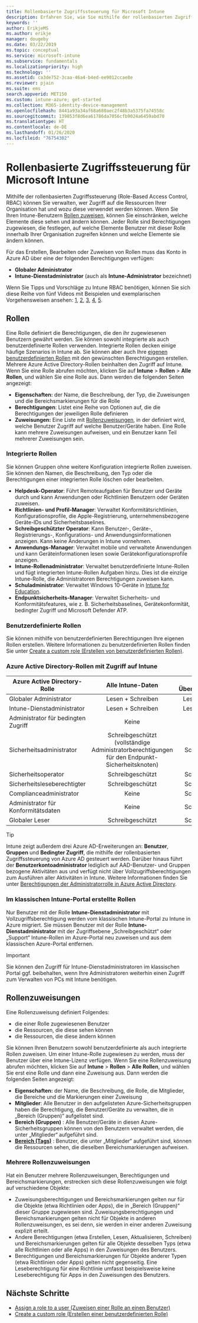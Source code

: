 ```yaml
---
title: Rollenbasierte Zugriffssteuerung für Microsoft Intune
description: Erfahren Sie, wie Sie mithilfe der rollenbasierten Zugriffssteuerung (Role-Based Access Control, RBAC) steuern können, wer in Microsoft Intune Aktionen ausführen und Änderungen vornehmen kann.
keywords: ''
author: ErikjeMS
ms.author: erikje
manager: dougeby
ms.date: 03/22/2019
ms.topic: conceptual
ms.service: microsoft-intune
ms.subservice: fundamentals
ms.localizationpriority: high
ms.technology: ''
ms.assetid: ca3de752-3caa-46a4-b4ed-ee9012ccae8e
ms.reviewer: pjain
ms.suite: ems
search.appverid: MET150
ms.custom: intune-azure; get-started
ms.collection: M365-identity-device-management
ms.openlocfilehash: 8441a93a34af68a680aec2f48b3a5375fa74558c
ms.sourcegitcommit: 139853f8d6ea61786da7056cfb9024a6459abd70
ms.translationtype: HT
ms.contentlocale: de-DE
ms.lasthandoff: 01/26/2020
ms.locfileid: "76754302"
---
```

# <a name="role-based-access-control-rbac-with-microsoft-intune"></a>Rollenbasierte Zugriffssteuerung für Microsoft Intune

Mithilfe der rollenbasierten Zugriffssteuerung (Role-Based Access Control, RBAC) können Sie verwalten, wer Zugriff auf die Ressourcen Ihrer Organisation hat und wozu diese verwendet werden können.  Wenn Sie Ihren Intune-Benutzern [Rollen zuweisen](assign-role.md), können Sie einschränken, welche Elemente diese sehen und ändern können. Jeder Rolle sind Berechtigungen zugewiesen, die festlegen, auf welche Elemente Benutzer mit dieser Rolle innerhalb Ihrer Organisation zugreifen können und welche Elemente sie ändern können.

Für das Erstellen, Bearbeiten oder Zuweisen von Rollen muss das Konto in Azure AD über eine der folgenden Berechtigungen verfügen:
- **Globaler Administrator**
- **Intune-Dienstadministrator** (auch als **Intune-Administrator** bezeichnet)

Wenn Sie Tipps und Vorschläge zu Intune RBAC benötigen, können Sie sich diese Reihe von fünf Videos mit Beispielen und exemplarischen Vorgehensweisen ansehen: [1](https://www.youtube.com/watch?v=5deXLMLcnKY), [2](https://www.youtube.com/watch?v=38dnMBLuxbQ), [3](https://www.youtube.com/watch?v=6vqg9cAkMbY), [4](https://www.youtube.com/watch?v=5yOLajFFMHE), [5](https://www.youtube.com/watch?v=P5DDvsSF4Wk).

## <a name="roles"></a>Rollen
Eine Rolle definiert die Berechtigungen, die den ihr zugewiesenen Benutzern gewährt werden.
Sie können sowohl integrierte als auch benutzerdefinierte Rollen verwenden. Integrierte Rollen decken einige häufige Szenarios in Intune ab. Sie können aber auch Ihre [eigenen benutzerdefinierten Rollen](create-custom-role.md) mit den gewünschten Berechtigungen erstellen. Mehrere Azure Active Directory-Rollen beinhalten den Zugriff auf Intune.
Wenn Sie eine Rolle abrufen möchten, klicken Sie auf **Intune** > **Rollen** > **Alle Rollen**, und wählen Sie eine Rolle aus. Dann werden die folgenden Seiten angezeigt:

- **Eigenschaften:** der Name, die Beschreibung, der Typ, die Zuweisungen und die Bereichsmarkierungen für die Rolle 
- **Berechtigungen**: Listet eine Reihe von Optionen auf, die die Berechtigungen der jeweiligen Rolle definieren
- **Zuweisungen:** Eine Liste mit [Rollenzuweisungen]( assign-role.md), in der definiert wird, welche Benutzer Zugriff auf welche Benutzer/Geräte haben. Eine Rolle kann mehrere Zuweisungen aufweisen, und ein Benutzer kann Teil mehrerer Zuweisungen sein.

### <a name="built-in-roles"></a>Integrierte Rollen
Sie können Gruppen ohne weitere Konfiguration integrierte Rollen zuweisen. Sie können den Namen, die Beschreibung, den Typ oder die Berechtigungen einer integrierten Rolle löschen oder bearbeiten.

- **Helpdesk-Operator**: Führt Remoteaufgaben für Benutzer und Geräte durch und kann Anwendungen oder Richtlinien Benutzern oder Geräten zuweisen.
- **Richtlinien- und Profil-Manager**: Verwaltet Konformitätsrichtlinien, Konfigurationsprofile, die Apple-Registrierung, unternehmensbezogene Geräte-IDs und Sicherheitsbaselines.
- **Schreibgeschützter Operator**: Kann Benutzer-, Geräte-, Registrierungs-, Konfigurations- und Anwendungsinformationen anzeigen. Kann keine Änderungen in Intune vornehmen.
- **Anwendungs-Manager**: Verwaltet mobile und verwaltete Anwendungen und kann Geräteinformationen lesen sowie Gerätekonfigurationsprofile anzeigen.
- **Intune-Rollenadministrator**: Verwaltet benutzerdefinierte Intune-Rollen und fügt integrierten Intune-Rollen Aufgaben hinzu. Dies ist die einzige Intune-Rolle, die Administratoren Berechtigungen zuweisen kann.
- **Schuladministrator**: Verwaltet Windows 10-Geräte in [Intune for Education](../introduction-intune-education.md).
- **Endpunktsicherheits-Manager**: Verwaltet Sicherheits- und Konformitätsfeatures, wie z. B. Sicherheitsbaselines, Gerätekonformität, bedingter Zugriff und Microsoft Defender ATP.

### <a name="custom-roles"></a>Benutzerdefinierte Rollen
Sie können mithilfe von benutzerdefinierten Berechtigungen Ihre eigenen Rollen erstellen. Weitere Informationen zu benutzerdefinierten Rollen finden Sie unter [Create a custom role (Erstellen von benutzerdefinierten Rollen)](create-custom-role.md).

### <a name="azure-active-directory-roles-with-intune-access"></a>Azure Active Directory-Rollen mit Zugriff auf Intune
| Azure Active Directory-Rolle | Alle Intune-Daten | Intune-Überwachungsdaten |
| --- | :---: | :---: |
| Globaler Administrator | Lesen + Schreiben | Lesen + Schreiben |
| Intune-Dienstadministrator | Lesen + Schreiben | Lesen + Schreiben |
| Administrator für bedingten Zugriff | Keine | Keine |
| Sicherheitsadministrator | Schreibgeschützt (vollständige Administratorberechtigungen für den Endpunkt-Sicherheitsknoten) | Schreibgeschützt |
| Sicherheitsoperator | Schreibgeschützt | Schreibgeschützt |
| Sicherheitsleseberechtigter | Schreibgeschützt | Schreibgeschützt |
| Complianceadministrator | Keine | Schreibgeschützt |
| Administrator für Konformitätsdaten | Keine | Schreibgeschützt |
| Globaler Leser | Schreibgeschützt | Schreibgeschützt |

> [!TIP]
> Intune zeigt außerdem drei Azure AD-Erweiterungen an: **Benutzer**, **Gruppen** und **Bedingter Zugriff**, die mithilfe der rollenbasierten Zugriffssteuerung von Azure AD gesteuert werden. Darüber hinaus führt der **Benutzerkontoadministrator** lediglich auf AAD-Benutzer- und Gruppen bezogene Aktivitäten aus und verfügt nicht über Vollzugriffsberechtigungen zum Ausführen aller Aktivitäten in Intune. Weitere Informationen finden Sie unter [Berechtigungen der Administratorrolle in Azure Active Directory](https://docs.microsoft.com/azure/active-directory/active-directory-assign-admin-roles).
### <a name="roles-created-in-the-intune-classic-portal"></a>Im klassischen Intune-Portal erstellte Rollen
Nur Benutzer mit der Rolle **Intune-Dienstadministrator** mit Vollzugriffsberechtigung werden vom klassischen Intune-Portal zu Intune in Azure migriert. Sie müssen Benutzer mit der Rolle **Intune-Dienstadministrator** mit der Zugriffsebene „Schreibgeschützt“ oder „Support“ Intune-Rollen im Azure-Portal neu zuweisen und aus dem klassischen Azure-Portal entfernen.
> [!IMPORTANT]
> Sie können den Zugriff für Intune-Dienstadministratoren im klassischen Portal ggf. beibehalten, wenn Ihre Administratoren weiterhin einen Zugriff zum Verwalten von PCs mit Intune benötigen.

## <a name="role-assignments"></a>Rollenzuweisungen
Eine Rollenzuweisung definiert Folgendes:

- die einer Rolle zugewiesenen Benutzer
- die Ressourcen, die diese sehen können
- die Ressourcen, die diese ändern können

Sie können Ihren Benutzern sowohl benutzerdefinierte als auch integrierte Rollen zuweisen. Um einer Intune-Rolle zugewiesen zu werden, muss der Benutzer über eine Intune-Lizenz verfügen.
Wenn Sie eine Rollenzuweisung abrufen möchten, klicken Sie auf **Intune** > **Rollen** > **Alle Rollen**, und wählen Sie erst eine Rolle und dann eine Zuweisung aus. Dann werden die folgenden Seiten angezeigt:

- **Eigenschaften:** der Name, die Beschreibung, die Rolle, die Mitglieder, die Bereiche und die Markierungen einer Zuweisung
- **Mitglieder**: Alle Benutzer in den aufgelisteten Azure-Sicherheitsgruppen haben die Berechtigung, die Benutzer/Geräte zu verwalten, die in „Bereich (Gruppen)“ aufgelistet sind.
- **Bereich (Gruppen)** : Alle Benutzer/Geräte in diesen Azure-Sicherheitsgruppen können von den Benutzern verwaltet werden, die unter „Mitglieder“ aufgeführt sind.
- **[Bereich (Tags)](scope-tags.md)** : Benutzer, die unter „Mitglieder“ aufgeführt sind, können die Ressourcen sehen, die dieselben Bereichsmarkierungen aufweisen.

### <a name="multiple-role-assignments"></a>Mehrere Rollenzuweisungen
Hat ein Benutzer mehrere Rollenzuweisungen, Berechtigungen und Bereichsmarkierungen, erstrecken sich diese Rollenzuweisungen wie folgt auf verschiedene Objekte:

- Zuweisungsberechtigungen und Bereichsmarkierungen gelten nur für die Objekte (etwa Richtlinien oder Apps), die in „Bereich (Gruppen)“ dieser Gruppe zugewiesen sind. Zuweisungsberechtigungen und Bereichsmarkierungen gelten nicht für Objekte in anderen Rollenzuweisungen, es sei denn, sie werden in einer anderen Zuweisung explizit erteilt.
- Andere Berechtigungen (etwa Erstellen, Lesen, Aktualisieren, Schreiben) und Bereichsmarkierungen gelten für alle Objekte desselben Typs (etwa alle Richtlinien oder alle Apps) in den Zuweisungen des Benutzers.
- Berechtigungen und Bereichsmarkierungen für Objekte anderer Typen (etwa Richtlinien oder Apps) gelten nicht gegenseitig. Eine Leseberechtigung für eine Richtlinie umfasst beispielsweise keine Leseberechtigung für Apps in den Zuweisungen des Benutzers.

## <a name="next-steps"></a>Nächste Schritte
- [Assign a role to a user (Zuweisen einer Rolle an einen Benutzer)](assign-role.md)
- [Create a custom role (Erstellen einer benutzerdefinierten Rolle)](create-custom-role.md)
